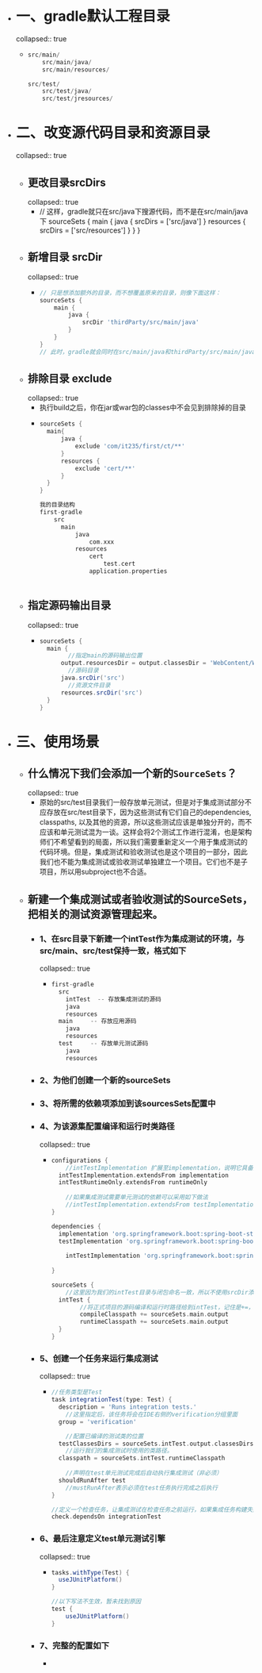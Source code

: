 - # 一、gradle默认工程目录
  collapsed:: true
	- ```groovy
	  src/main/
	      src/main/java/
	      src/main/resources/
	  
	  src/test/
	      src/test/java/
	      src/test/jresources/
	  
	  ```
- # 二、改变源代码目录和资源目录
  collapsed:: true
	- ## 更改目录srcDirs
	  collapsed:: true
		- // 这样，gradle就只在src/java下搜源代码，而不是在src/main/java下
		  sourceSets {
		      main {
		          java {
		              srcDirs = ['src/java']
		          }
		          resources {
		              srcDirs = ['src/resources']
		          }
		      }
		  }
	- ## 新增目录 srcDir
	  collapsed:: true
		- ```groovy
		  // 只是想添加额外的目录，而不想覆盖原来的目录，则像下面这样：
		  sourceSets {
		      main {
		          java {
		              srcDir 'thirdParty/src/main/java'
		          }
		      }
		  }
		  // 此时，gradle就会同时在src/main/java和thirdParty/src/main/java两个目录下都进行源代码搜索
		  ```
	- ## 排除目录 exclude
	  collapsed:: true
		- 执行build之后，你在jar或war包的classes中不会见到排除掉的目录
		- ```groovy
		  sourceSets {
		  	main{
		  		java {
		  			exclude 'com/it235/first/ct/**'
		  		}
		  		resources {
		  			exclude 'cert/**'
		  		}
		  	}
		  }
		  
		  我的目录结构
		  first-gradle
		      src
		  		main
		  			java
		  				com.xxx
		  			resources
		  				cert
		  					test.cert
		  				application.properties
		  			
		  
		  ```
	- ## 指定源码输出目录
	  collapsed:: true
		- ```groovy
		  sourceSets {
		  	main {
		          //指定main的源码输出位置
		  		output.resourcesDir = output.classesDir = 'WebContent/WEB-INF/classes/'
		          //源码目录
		  		java.srcDir('src')
		          //资源文件目录
		  		resources.srcDir('src')
		  	}
		  }
		  
		  ```
- # 三、使用场景
	- ## 什么情况下我们会添加一个新的`SourceSets`？
	  collapsed:: true
		- 原始的src/test目录我们一般存放单元测试，但是对于集成测试部分不应存放在src/test目录下，因为这些测试有它们自己的dependencies, classpaths, 以及其他的资源，所以这些测试应该是单独分开的，而不应该和单元测试混为一谈。这样会将2个测试工作进行混淆，也是架构师们不希望看到的局面，所以我们需要重新定义一个用于集成测试的代码环境。但是，集成测试和验收测试也是这个项目的一部分，因此我们也不能为集成测试或验收测试单独建立一个项目。它们也不是子项目，所以用subproject也不合适。
	- ## 新建一个集成测试或者验收测试的SourceSets，把相关的测试资源管理起来。
		- ### 1、在src目录下新建一个intTest作为集成测试的环境，与src/main、src/test保持一致，格式如下
		  collapsed:: true
			- ```groovy
			  first-gradle
			    src
			      intTest  -- 存放集成测试的源码
			  	  java
			  	  resources
			  	main     -- 存放应用源码
			  	  java
			  	  resources
			  	test     -- 存放单元测试源码
			  	  java
			  	  resources
			  
			  ```
		- ### 2、为他们创建一个新的sourceSets
		- ### 3、将所需的依赖项添加到该sourcesSets配置中
		- ### 4、为该源集配置编译和运行时类路径
		  collapsed:: true
			- ```groovy
			  configurations {
			      //intTestImplementation 扩展至implementation，说明它具备生产源码的各项依赖
			  	intTestImplementation.extendsFrom implementation
			  	intTestRuntimeOnly.extendsFrom runtimeOnly
			      
			      //如果集成测试需要单元测试的依赖可以采用如下做法
			      //intTestImplementation.extendsFrom testImplementation
			  }
			  
			  dependencies {
			  	implementation 'org.springframework.boot:spring-boot-starter-web'
			  	testImplementation 'org.springframework.boot:spring-boot-starter-test'
			  	
			      intTestImplementation 'org.springframework.boot:spring-boot-starter-test'
			      
			  }
			  
			  sourceSets {
			      //这里因为我们的intTest目录与闭包命名一致，所以不使用srcDir添加也能自动识别
			  	intTest {
			          //将正式项目的源码编译和运行时路径给到intTest，记住是+=，而不是覆盖
			          compileClasspath += sourceSets.main.output
			          runtimeClasspath += sourceSets.main.output
			  	}
			  }
			  
			  ```
		- ### 5、创建一个任务来运行集成测试
		  collapsed:: true
			- ```groovy
			  //任务类型是Test
			  task integrationTest(type: Test) {
			  	description = 'Runs integration tests.'
			      //这里指定后，该任务将会在IDE右侧的verification分组里面
			  	group = 'verification'
			  
			      //配置已编译的测试类的位置
			  	testClassesDirs = sourceSets.intTest.output.classesDirs
			      //运行我们的集成测试时使用的类路径。
			  	classpath = sourceSets.intTest.runtimeClasspath
			      
			      //声明在test单元测试完成后自动执行集成测试（非必须）
			  	shouldRunAfter test
			      //mustRunAfter表示必须在test任务执行完成之后执行
			  }
			  
			  //定义一个检查任务，让集成测试在检查任务之前运行，如果集成任务构建失败，检查任务也会失败（非必须）
			  check.dependsOn integrationTest
			  
			  ```
		- ### 6、最后注意定义test单元测试引擎
		  collapsed:: true
			- ```groovy
			  tasks.withType(Test) {
			  	useJUnitPlatform()
			  }
			  
			  //以下写法不生效，暂未找到原因
			  test {
			      useJUnitPlatform()
			  }
			  
			  ```
		- ### 7、完整的配置如下
			- ```groovy
			  ```